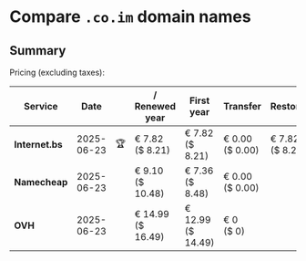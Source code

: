 # Compare `.co.im` domain names

## Summary

Pricing (excluding taxes):

| Service | Date |  | / Renewed year | First year | Transfer | Restoration |
|--|--|--|--|--|--|--|
| **Internet.bs** | 2025-06-23 | 🏆 | € 7.82<br>($ 8.21) | € 7.82<br>($ 8.21) | € 0.00<br>($ 0.00) | € 7.82<br>($ 8.21) |
| **Namecheap** | 2025-06-23 |  | € 9.10<br>($ 10.48) | € 7.36<br>($ 8.48) | € 0.00<br>($ 0.00) |  |
| **OVH** | 2025-06-23 |  | € 14.99<br>($ 16.49) | € 12.99<br>($ 14.49) | € 0<br>($ 0) |  |
